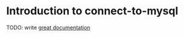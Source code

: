 # Introduction to connect-to-mysql

TODO: write [great documentation](http://jacobian.org/writing/what-to-write/)
